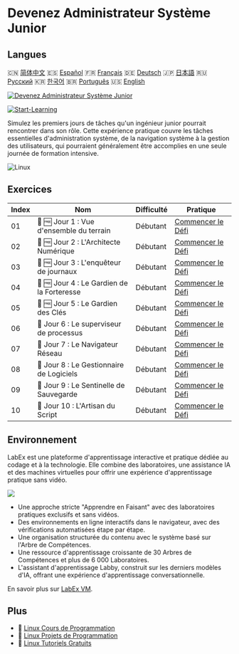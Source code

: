 # Devenez Administrateur Système Junior

## Langues

🇨🇳 [简体中文](README_zh.md) 🇪🇸 [Español](README_es.md) 🇫🇷 [Français](README_fr.md) 🇩🇪 [Deutsch](README_de.md) 🇯🇵 [日本語](README_ja.md) 🇷🇺 [Русский](README_ru.md) 🇰🇷 [한국어](README_ko.md) 🇧🇷 [Português](README_pt.md) 🇺🇸 [English](README.md) 

[![Devenez Administrateur Système Junior](https://cover-creator.labex.io/become-a-junior-system-administrator.png?lang=fr)](https://labex.io/fr/courses/become-a-junior-system-administrator)

[![Start-Learning](https://img.shields.io/badge/Start-Learning-whitesmoke?style=for-the-badge)](https://labex.io/fr/courses/become-a-junior-system-administrator)

Simulez les premiers jours de tâches qu'un ingénieur junior pourrait rencontrer dans son rôle. Cette expérience pratique couvre les tâches essentielles d'administration système, de la navigation système à la gestion des utilisateurs, qui pourraient généralement être accomplies en une seule journée de formation intensive.

![Linux](https://img.shields.io/badge/Linux-whitesmoke?style=for-the-badge&logo=linux)


## Exercices

|   Index | Nom                                        | Difficulté   | Pratique                                                                                                                |
|---------|--------------------------------------------|--------------|-------------------------------------------------------------------------------------------------------------------------|
|      01 | 🎯 🆓 Jour 1 : Vue d'ensemble du terrain   | Débutant     | <a target='_blank' href='https://labex.io/fr/tutorials/linux-day-1-the-lay-of-the-land-596200'>Commencer le Défi</a>    |
|      02 | 🎯 🆓 Jour 2 : L'Architecte Numérique      | Débutant     | <a target='_blank' href='https://labex.io/fr/tutorials/linux-day-2-the-digital-architect-596201'>Commencer le Défi</a>  |
|      03 | 🎯 🆓 Jour 3 : L'enquêteur de journaux     | Débutant     | <a target='_blank' href='https://labex.io/fr/tutorials/linux-day-3-the-log-investigator-596202'>Commencer le Défi</a>   |
|      04 | 🎯 🆓 Jour 4 : Le Gardien de la Forteresse | Débutant     | <a target='_blank' href='https://labex.io/fr/tutorials/linux-day-4-the-fortress-guardian-596203'>Commencer le Défi</a>  |
|      05 | 🎯 🆓 Jour 5 : Le Gardien des Clés         | Débutant     | <a target='_blank' href='https://labex.io/fr/tutorials/linux-day-5-the-keeper-of-the-keys-596204'>Commencer le Défi</a> |
|      06 | 🎯  Jour 6 : Le superviseur de processus   | Débutant     | <a target='_blank' href='https://labex.io/fr/labs/linux-day-6-the-process-overseer-596618'>Commencer le Défi</a>        |
|      07 | 🎯  Jour 7 : Le Navigateur Réseau          | Débutant     | <a target='_blank' href='https://labex.io/fr/labs/linux-day-7-the-network-navigator-596619'>Commencer le Défi</a>       |
|      08 | 🎯  Jour 8 : Le Gestionnaire de Logiciels  | Débutant     | <a target='_blank' href='https://labex.io/fr/labs/linux-day-8-the-software-steward-596620'>Commencer le Défi</a>        |
|      09 | 🎯  Jour 9 : Le Sentinelle de Sauvegarde   | Débutant     | <a target='_blank' href='https://labex.io/fr/labs/linux-day-9-the-backup-sentinel-596621'>Commencer le Défi</a>         |
|      10 | 🎯  Jour 10 : L'Artisan du Script          | Débutant     | <a target='_blank' href='https://labex.io/fr/labs/linux-day-10-the-script-artisan-596613'>Commencer le Défi</a>         |

## Environnement

LabEx est une plateforme d'apprentissage interactive et pratique dédiée au codage et à la technologie. Elle combine des laboratoires, une assistance IA et des machines virtuelles pour offrir une expérience d'apprentissage pratique sans vidéo.

![](https://tutorial-screenshot.getvm.io/images/vm-1725247253.png)

- Une approche stricte "Apprendre en Faisant" avec des laboratoires pratiques exclusifs et sans vidéos.
- Des environnements en ligne interactifs dans le navigateur, avec des vérifications automatisées étape par étape.
- Une organisation structurée du contenu avec le système basé sur l'Arbre de Compétences.
- Une ressource d'apprentissage croissante de 30 Arbres de Compétences et plus de 6 000 Laboratoires.
- L'assistant d'apprentissage Labby, construit sur les derniers modèles d'IA, offrant une expérience d'apprentissage conversationnelle.

En savoir plus sur [LabEx VM](https://support.labex.io/using-labex/virtual-machine).

## Plus

- 🔗 [Linux Cours de Programmation](https://github.com/labex-labs/awesome-programming-courses)
- 🔗 [Linux Projets de Programmation](https://github.com/labex-labs/awesome-programming-projects)
- 🔗 [Linux Tutoriels Gratuits](https://github.com/labex-labs/linux-free-tutorials)

